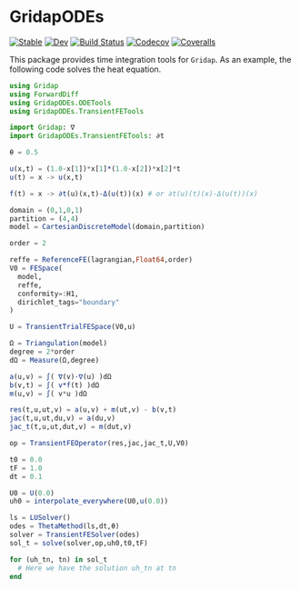 # GridapODEs

[![Stable](https://img.shields.io/badge/docs-stable-blue.svg)](https://gridap.github.io/GridapODEs.jl/stable)
[![Dev](https://img.shields.io/badge/docs-dev-blue.svg)](https://gridap.github.io/GridapODEs.jl/dev)
[![Build Status](https://travis-ci.com/gridap/GridapODEs.jl.svg?branch=master)](https://travis-ci.com/gridap/GridapODEs.jl)
[![Codecov](https://codecov.io/gh/gridap/GridapODEs.jl/branch/master/graph/badge.svg)](https://codecov.io/gh/gridap/GridapODEs.jl)
[![Coveralls](https://coveralls.io/repos/github/gridap/GridapODEs.jl/badge.svg?branch=master)](https://coveralls.io/github/gridap/GridapODEs.jl?branch=master)

This package provides time integration tools for `Gridap`. As an example, the following code solves the heat equation.

```julia
using Gridap
using ForwardDiff
using GridapODEs.ODETools
using GridapODEs.TransientFETools

import Gridap: ∇
import GridapODEs.TransientFETools: ∂t

θ = 0.5

u(x,t) = (1.0-x[1])*x[1]*(1.0-x[2])*x[2]*t
u(t) = x -> u(x,t)

f(t) = x -> ∂t(u)(x,t)-Δ(u(t))(x) # or ∂t(u)(t)(x)-Δ(u(t))(x)

domain = (0,1,0,1)
partition = (4,4)
model = CartesianDiscreteModel(domain,partition)

order = 2

reffe = ReferenceFE(lagrangian,Float64,order)
V0 = FESpace(
  model,
  reffe,
  conformity=:H1, 
  dirichlet_tags="boundary"
)

U = TransientTrialFESpace(V0,u)

Ω = Triangulation(model)
degree = 2*order
dΩ = Measure(Ω,degree)

a(u,v) = ∫( ∇(v)⋅∇(u) )dΩ
b(v,t) = ∫( v*f(t) )dΩ
m(u,v) = ∫( v*u )dΩ

res(t,u,ut,v) = a(u,v) + m(ut,v) - b(v,t)
jac(t,u,ut,du,v) = a(du,v)
jac_t(t,u,ut,dut,v) = m(dut,v)

op = TransientFEOperator(res,jac,jac_t,U,V0)

t0 = 0.0
tF = 1.0
dt = 0.1

U0 = U(0.0)
uh0 = interpolate_everywhere(U0,u(0.0))

ls = LUSolver()
odes = ThetaMethod(ls,dt,θ)
solver = TransientFESolver(odes)
sol_t = solve(solver,op,uh0,t0,tF)

for (uh_tn, tn) in sol_t
  # Here we have the solution uh_tn at tn
end
```
